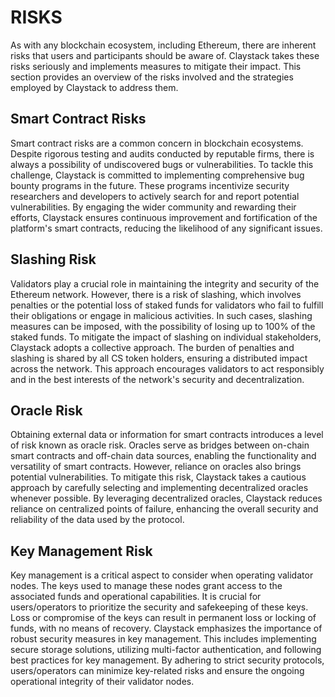 # RISKS
 As with any blockchain ecosystem, including Ethereum, there are inherent risks that users and participants should be aware of. Claystack takes these risks seriously and implements measures to mitigate their impact. This section provides an overview of the risks involved and the strategies employed by Claystack to address them.

## Smart Contract Risks
Smart contract risks are a common concern in blockchain ecosystems. Despite rigorous testing and audits conducted by reputable firms, there is always a possibility of undiscovered bugs or vulnerabilities. To tackle this challenge, Claystack is committed to implementing comprehensive bug bounty programs in the future. These programs incentivize security researchers and developers to actively search for and report potential vulnerabilities. By engaging the wider community and rewarding their efforts, Claystack ensures continuous improvement and fortification of the platform's smart contracts, reducing the likelihood of any significant issues.

## Slashing Risk
Validators play a crucial role in maintaining the integrity and security of the Ethereum network. However, there is a risk of slashing, which involves penalties or the potential loss of staked funds for validators who fail to fulfill their obligations or engage in malicious activities. In such cases, slashing measures can be imposed, with the possibility of losing up to 100% of the staked funds. To mitigate the impact of slashing on individual stakeholders, Claystack adopts a collective approach. The burden of penalties and slashing is shared by all CS token holders, ensuring a distributed impact across the network. This approach encourages validators to act responsibly and in the best interests of the network's security and decentralization.

## Oracle Risk
Obtaining external data or information for smart contracts introduces a level of risk known as oracle risk. Oracles serve as bridges between on-chain smart contracts and off-chain data sources, enabling the functionality and versatility of smart contracts. However, reliance on oracles also brings potential vulnerabilities. To mitigate this risk, Claystack takes a cautious approach by carefully selecting and implementing decentralized oracles whenever possible. By leveraging decentralized oracles, Claystack reduces reliance on centralized points of failure, enhancing the overall security and reliability of the data used by the protocol.

## Key Management Risk
Key management is a critical aspect to consider when operating validator nodes. The keys used to manage these nodes grant access to the associated funds and operational capabilities. It is crucial for users/operators to prioritize the security and safekeeping of these keys. Loss or compromise of the keys can result in permanent loss or locking of funds, with no means of recovery. Claystack emphasizes the importance of robust security measures in key management. This includes implementing secure storage solutions, utilizing multi-factor authentication, and following best practices for key management. By adhering to strict security protocols, users/operators can minimize key-related risks and ensure the ongoing operational integrity of their validator nodes.